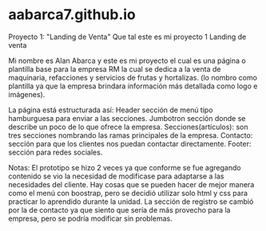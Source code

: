 # aabarca7.github.io
Proyecto 1: "Landing de Venta"
Que tal este es mi proyecto 1 Landing de venta

Mi nombre es Alan Abarca y este es mi proyecto el cual es una página o plantilla base para la empresa RM la cual se dedica a la venta de maquinaria, refacciones y servicios de frutas y hortalizas. (lo nombro como plantilla ya que la empresa brindara información más detallada como logo e imágenes).

La página está estructurada así:
Header sección de menú tipo hamburguesa para enviar a las secciones.
Jumbotron sección donde se describe un poco de lo que ofrece la empresa.
Secciones(artículos): son tres secciones nombrando las ramas principales de la empresa.
Contacto: sección para que los clientes nos puedan contactar directamente.
Footer: sección para redes sociales.

Notas: El prototipo se hizo 2 veces ya que conforme se fue agregando contenido se vio la necesidad de modificase para adaptarse a las necesidades del cliente.
Hay cosas que se pueden hacer de mejor manera como el menú con boostrap, pero se decidió utilizar solo html y css para practicar lo aprendido durante la unidad.
La sección de registro se cambió por la de contacto ya que siento que sería de más provecho para la empresa, pero se podría modificar sin problemas.


